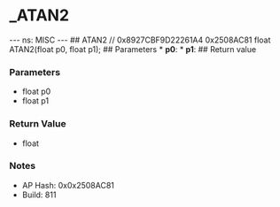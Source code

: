 # _ATAN2

--- ns: MISC --- ## ATAN2  // 0x8927CBF9D22261A4 0x2508AC81 float ATAN2(float p0, float p1);   ## Parameters * **p0**: * **p1**:  ## Return value

### Parameters
* float p0
* float p1

### Return Value
* float

### Notes
* AP Hash: 0x0x2508AC81
* Build: 811

